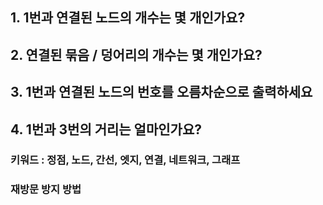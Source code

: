 ## 1. 1번과 연결된 노드의 개수는 몇 개인가요?
## 2. 연결된 묶음 / 덩어리의 개수는 몇 개인가요?
## 3. 1번과 연결된 노드의 번호를 오름차순으로 출력하세요
## 4. 1번과 3번의 거리는 얼마인가요?

### 키워드 : 정점, 노드, 간선, 엣지, 연결, 네트워크, 그래프
### 재방문 방지 방법